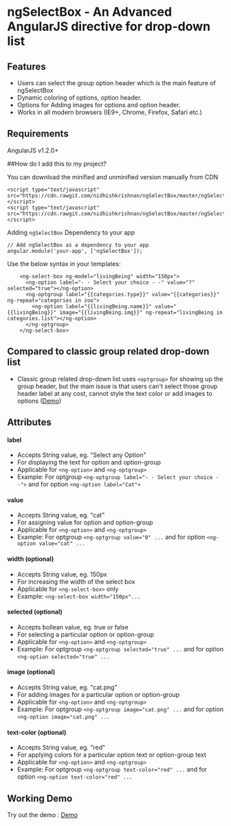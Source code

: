 # ngSelectBox - An Advanced AngularJS directive for drop-down list

## Features

* Users can select the group option header which is the main feature of ngSelectBox
* Dynamic coloring of options, option header.
* Options for Adding images for options and option header.
* Works in all modern browsers (IE9+, Chrome, Firefox, Safari etc.)

## Requirements

AngularJS v1.2.0+

##How do I add this to my project?

You can download the minified and unminified version manually from CDN
```
<script type="text/javascript" src="https://cdn.rawgit.com/nidhishkrishnan/ngSelectBox/master/ngSelectBox.min.js"></script>
<script type="text/javascript" src="https://cdn.rawgit.com/nidhishkrishnan/ngSelectBox/master/ngSelectBox.js"></script>
```
Adding `ngSelectBox` Dependency to your app
```
// Add ngSelectBox as a dependency to your app
angular.module('your-app', ['ngSelectBox']);
```
Use the below syntax in your templates:
```
    <ng-select-box ng-model="livingBeing" width="150px">
      <ng-option label="- - Select your choice - -" value="?" selected="true"></ng-option>
      <ng-optgroup label="{{categories.type}}" value="{{categories}}" ng-repeat="categories in zoo">
        <ng-option label="{{livingBeing.name}}" value="{{livingBeing}}" image="{{livingBeing.img}}" ng-repeat="livingBeing in categories.list"></ng-option>
      </ng-optgroup>
    </ng-select-box>
```
    
## Compared to classic group related drop-down list

* Classic group related drop-down list uses `<optgroup>` for showing up the group header, but the main issue is that users can't select those group header label at any cost, cannot style the text color or add images to options ([Demo](https://jsfiddle.net/gm23gwq5/embedded/result/))

## Attributes

#### label 
* Accepts String value, eg. "Select any Option"
* For displaying the text for option and option-group
* Applicable for ```<ng-option>``` and ```<ng-optgroup>```
* Example: For optgroup ```<ng-optgroup label="- - Select your choice - -">``` and for
 option ```<ng-option label="Cat">```

#### value 
* Accepts String value, eg. "cat"
* For assigning value for option and option-group
* Applicable for ```<ng-option>``` and ```<ng-optgroup>```
* Example: For optgroup ```<ng-optgroup value="0" ...``` and for
 option ```<ng-option value="cat" ...```

#### width (optional)
* Accepts String value, eg. 150px
* For increasing the width of the select box
* Applicable for ```<ng-select-box>``` only
* Example: ```<ng-select-box width="150px"...```

#### selected (optional) 
* Accepts bollean value, eg. true or false
* For selecting a particular option or option-group
* Applicable for ```<ng-option>``` and ```<ng-optgroup>```
* Example: For optgroup ```<ng-optgroup selected="true" ...``` and for
 option ```<ng-option selected="true" ...```

#### image (optional) 
* Accepts String value, eg. "cat.png"
* For adding images for a particular option or option-group
* Applicable for ```<ng-option>``` and ```<ng-optgroup>```
* Example: For optgroup ```<ng-optgroup image="cat.png" ...``` and for
 option ```<ng-option image="cat.png" ...```

#### text-color (optional) 
* Accepts String value, eg. "red"
* For applying colors for a particular option text or option-group text
* Applicable for ```<ng-option>``` and ```<ng-optgroup>```
* Example: For optgroup ```<ng-optgroup text-color="red" ...``` and for
 option ```<ng-option text-color="red" ...```

## Working Demo

Try out the demo :
[Demo](http://plnkr.co/edit/YhTXImXdERoVk0Yr8E0z?p=preview)  


